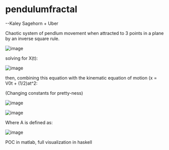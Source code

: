 # pendulumfractal

--Kaley Sagehorn + Uber

Chaotic system of pendlum movement when attracted to 3 points in a plane by an inverse square rule.

![image](https://user-images.githubusercontent.com/15951051/115315144-5587b980-a13c-11eb-8151-bbbee169ab89.png)

solving for X(t):

![image](https://user-images.githubusercontent.com/15951051/115315236-84059480-a13c-11eb-8a4b-6b3a50e2c97a.png)

then, combining this equation with the kinematic equation of motion (x = V0t + (1/2)at^2:

(Changing constants for pretty-ness)

![image](https://user-images.githubusercontent.com/15951051/115320254-275ba700-a147-11eb-9799-e88c848237f7.png)

![image](https://user-images.githubusercontent.com/15951051/115315294-a5ff1700-a13c-11eb-9da7-b65d76351e52.png)



Where A is defined as:

![image](https://user-images.githubusercontent.com/15951051/115316147-676a5c00-a13e-11eb-91c2-167340a8e034.png)


POC in matlab, full visualization in haskell 
